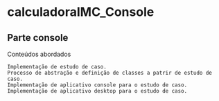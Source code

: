 # calculadoraIMC_Console
## Parte console
Conteúdos abordados

    Implementação de estudo de caso.
    Processo de abstração e definição de classes a patrir de estudo de caso.
    Implementação de aplicativo console para o estudo de caso.
    Implementação de aplicativo desktop para o estudo de caso. 
